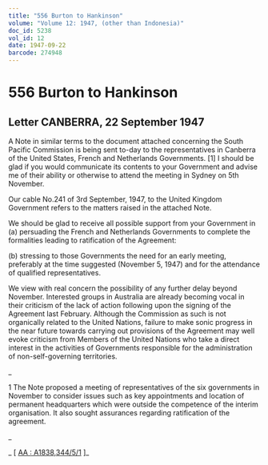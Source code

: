 ```yaml
---
title: "556 Burton to Hankinson"
volume: "Volume 12: 1947, (other than Indonesia)"
doc_id: 5238
vol_id: 12
date: 1947-09-22
barcode: 274948
---
```


# 556 Burton to Hankinson

## Letter CANBERRA, 22 September 1947

A Note in similar terms to the document attached concerning the South Pacific Commission is being sent to-day to the representatives in Canberra of the United States, French and Netherlands Governments. [1] I should be glad if you would communicate its contents to your Government and advise me of their ability or otherwise to attend the meeting in Sydney on 5th November.

Our cable No.241 of 3rd September, 1947, to the United Kingdom Government refers to the matters raised in the attached Note.

We should be glad to receive all possible support from your Government in (a) persuading the French and Netherlands Governments to complete the formalities leading to ratification of the Agreement:

(b) stressing to those Governments the need for an early meeting, preferably at the time suggested (November 5, 1947) and for the attendance of qualified representatives.

We view with real concern the possibility of any further delay beyond November. Interested groups in Australia are already becoming vocal in their criticism of the lack of action following upon the signing of the Agreement last February. Although the Commission as such is not organically related to the United Nations, failure to make sonic progress in the near future towards carrying out provisions of the Agreement may well evoke criticism from Members of the United Nations who take a direct interest in the activities of Governments responsible for the administration of non-self-governing territories.

_

1 The Note proposed a meeting of representatives of the six governments in November to consider issues such as key appointments and location of permanent headquarters which were outside the competence of the interim organisation. It also sought assurances regarding ratification of the agreement.

_

_ [ [AA : A1838,344/5/1](http://www.naa.gov.au/cgi-bin/Search?O=I&Number=274948) ]_
